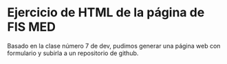 # Ejercicio de HTML de la página de FIS MED

Basado en la clase número 7 de dev, pudimos generar una página web con formulario y subirla a un repositorio de github.